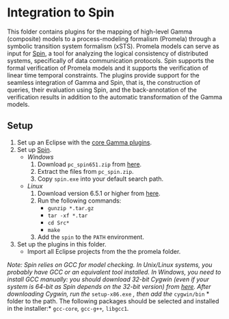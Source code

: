 # Integration to Spin

This folder contains plugins for the mapping of high-level Gamma (composite) models to a process-modeling formalism (Promela) through a symbolic transition system formalism (xSTS). Promela models can serve as input for [Spin](http://spinroot.com/spin/whatispin.html), a tool for analyzing the logical consistency of distributed systems, specifically of data communication protocols. Spin supports the formal verification of Promela models and it supports the verification of linear time temporal constraints. The plugins provide support for the seamless integration of Gamma and Spin, that is, the construction of queries, their evaluation using Spin, and the back-annotation of the verification results in addition to the automatic transformation of the Gamma models.

## Setup

1. Set up an Eclipse with the [core Gamma plugins](../README.md).
2. Set up [Spin](https://spinroot.com/spin/Man/README.html).
   - *Windows*
     1. Download `pc_spin651.zip` from [here](https://spinroot.com/spin/Src/index.html).
     2. Extract the files from `pc_spin.zip`.
     3. Copy `spin.exe` into your default search path.
   - *Linux*
     1. Download version 6.5.1 or higher from [here](https://spinroot.com/spin/Archive/).
     2. Run the following commands:
        - `gunzip *.tar.gz`
        - `tar -xf *.tar`
        - `cd Src*`
        - `make`
     3. Add the `spin` to the `PATH` environment.
3. Set up the plugins in this folder.
   - Import all Eclipse projects from the the promela folder. 

*Note: Spin relies on GCC for model checking. In Unix/Linux systems, you probably have GCC or an equivalent tool installed. In Windows, you need to install GCC manually: you should download 32-bit Cygwin (even if your system is 64-bit as Spin depends on the 32-bit version) from [here](https://www.cygwin.com/index.html). After downloading Cygwin, run the* `setup-x86.exe` *, then add the* `cygwin/bin` * folder to the path. The following packages should be selected and installed in the installer:* `gcc-core`*,* `gcc-g++`*,* `libgcc1`*.*
